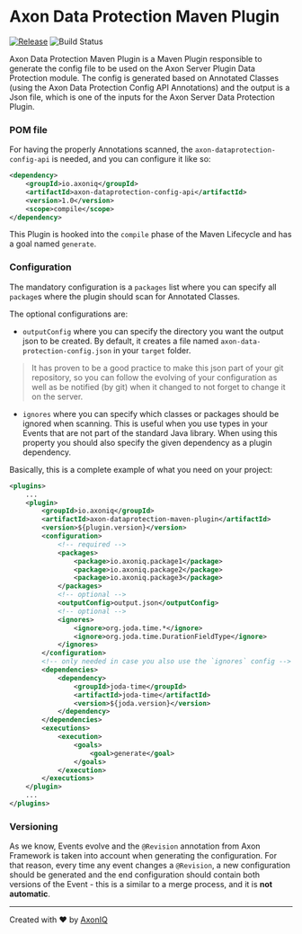 # Axon Data Protection Maven Plugin

[![Release](https://img.shields.io/github/release/AxonIQ/axon-dataprotection-maven-plugin.svg?style=flat-square)](https://github.com/AxonIQ/axon-dataprotection-maven-plugin/releases/latest)
![Build Status](https://github.com/AxonIQ/axon-dataprotection-maven-plugin/workflows/Axon%20Data%20Protection%20Maven%20Plugin/badge.svg?branch=master)

Axon Data Protection Maven Plugin is a Maven Plugin responsible to generate the config file to be used on the Axon Server Plugin Data Protection module. The config is generated based on Annotated Classes (using the Axon Data Protection Config API Annotations) and the output is a Json file, which is one of the inputs for the Axon Server Data Protection Plugin.

### POM file

For having the properly Annotations scanned, the `axon-dataprotection-config-api` is needed, and you can configure it like so:
```xml
<dependency>
    <groupId>io.axoniq</groupId>
    <artifactId>axon-dataprotection-config-api</artifactId>
    <version>1.0</version>
    <scope>compile</scope>
</dependency>
```

This Plugin is hooked into the `compile` phase of the Maven Lifecycle and has a goal named `generate`.

### Configuration

The mandatory configuration is a `packages` list where you can specify all `package`s where the plugin should scan for Annotated Classes.

The optional configurations are:
- `outputConfig` where you can specify the directory you want the output json to be created. By default, it creates a file named `axon-data-protection-config.json` in your `target` folder.
> It has proven to be a good practice to make this json part of your git repository, so you can follow the evolving of your configuration as well as be notified (by git) when it changed to not forget to change it on the server.
- `ignores` where you can specify which classes or packages should be ignored when scanning. This is useful when you use types in your Events that are not part of the standard Java library. When using this property you should also specify the given dependency as a plugin dependency.



Basically, this is a complete example of what you need on your project:

```xml
<plugins>
    ...
    <plugin>
        <groupId>io.axoniq</groupId>
        <artifactId>axon-dataprotection-maven-plugin</artifactId>
        <version>${plugin.version}</version>
        <configuration>
            <!-- required -->
            <packages>
                <package>io.axoniq.package1</package>
                <package>io.axoniq.package2</package>
                <package>io.axoniq.package3</package>
            </packages>
            <!-- optional -->
            <outputConfig>output.json</outputConfig>
            <!-- optional -->
            <ignores>
                <ignore>org.joda.time.*</ignore>
                <ignore>org.joda.time.DurationFieldType</ignore>
            </ignores>
        </configuration>
        <!-- only needed in case you also use the `ignores` config -->
        <dependencies>
            <dependency>
                <groupId>joda-time</groupId>
                <artifactId>joda-time</artifactId>
                <version>${joda.version}</version>
            </dependency>
        </dependencies>
        <executions>
            <execution>
                <goals>
                    <goal>generate</goal>
                </goals>
            </execution>
        </executions>
    </plugin>
    ...
</plugins>
```

### Versioning

As we know, Events evolve and the `@Revision` annotation from Axon Framework is taken into account when generating the configuration. For that reason, every time any event changes a `@Revision`, a new configuration should be generated and the end configuration should contain both versions of the Event - this is a similar to a merge process, and it is **not automatic**.

---
Created with :heart: by [AxonIQ](https://axoniq.io/)
